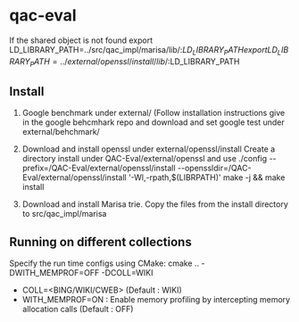 # qac-eval
If the shared object is not found
export LD_LIBRARY_PATH=../src/qac_impl/marisa/lib/:$LD_LIBRARY_PATH
export LD_LIBRARY_PATH=../external/openssl/install/lib/:$LD_LIBRARY_PATH

## Install 
1. Google benchmark under external/ (Follow installation instructions give in
   the google behcmhark repo and download and set google test under external/behchmark/
2. Download and install openssl under external/openssl/install
   Create a directory install under QAC-Eval/external/openssl and use 
./config --prefix=<path>/QAC-Eval/external/openssl/install --openssldir=<path>/QAC-Eval/external/openssl/install '-Wl,-rpath,$(LIBRPATH)'
    make -j && make install

3. Download and install Marisa trie. Copy the files from the install directory
   to src/qac_impl/marisa


## Running on different collections
Specify the run time configs using CMake:
cmake .. -DWITH_MEMPROF=OFF -DCOLL=WIKI

- COLL=<BING/WIKI/CWEB> (Default : WIKI)
- WITH_MEMPROF=ON : Enable memory profiling by intercepting memory allocation
  calls (Default : OFF)


